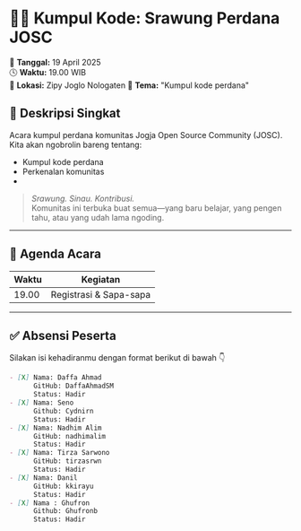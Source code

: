 # 🧑‍💻 Kumpul Kode: Srawung Perdana JOSC  
📅 **Tanggal:** 19 April 2025  
🕓 **Waktu:** 19.00 WIB  
📍 **Lokasi:** Zipy Joglo Nologaten 
🎯 **Tema:** "Kumpul kode perdana"

## 📌 Deskripsi Singkat
Acara kumpul perdana komunitas Jogja Open Source Community (JOSC).  
Kita akan ngobrolin bareng tentang:
- Kumpul kode perdana
- Perkenalan komunitas 
- 

> *Srawung. Sinau. Kontribusi.*  
> Komunitas ini terbuka buat semua—yang baru belajar, yang pengen tahu, atau yang udah lama ngoding.

---

## 📝 Agenda Acara
| Waktu | Kegiatan |
|-------|----------|
| 19.00 | Registrasi & Sapa-sapa |

---

## ✅ Absensi Peserta
Silakan isi kehadiranmu dengan format berikut di bawah 👇

```markdown
- [X] Nama: Daffa Ahmad
      GitHub: DaffaAhmadSM
      Status: Hadir
- [X] Nama: Seno
      Github: Cydnirn
      Status: Hadir
- [X] Nama: Nadhim Alim
      GitHub: nadhimalim
      Status: Hadir
- [X] Nama: Tirza Sarwono
      GitHub: tirzasrwn
      Status: Hadir
- [X] Nama: Danil 
      GitHub: kkirayu
      Status: Hadir
- [X] Nama : Ghufron
      Github: Ghufronb
      Status: Hadir
